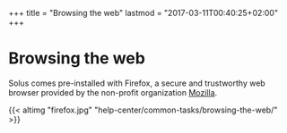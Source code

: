 +++
title = "Browsing the web"
lastmod = "2017-03-11T00:40:25+02:00"
+++
# Browsing the web

Solus comes pre-installed with Firefox, a secure and trustworthy web browser provided by the non-profit organization [Mozilla](https://www.mozilla.org/en-US/).

{{< altimg "firefox.jpg" "help-center/common-tasks/browsing-the-web/" >}}